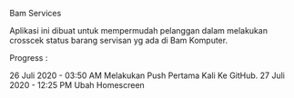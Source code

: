 Bam Services

Aplikasi ini dibuat untuk mempermudah pelanggan dalam melakukan crosscek
status barang servisan yg ada di Bam Komputer.

Progress :

26 Juli 2020 - 03:50 AM
Melakukan Push Pertama Kali Ke GitHub.
27 Juli 2020 - 12:25 PM
Ubah Homescreen